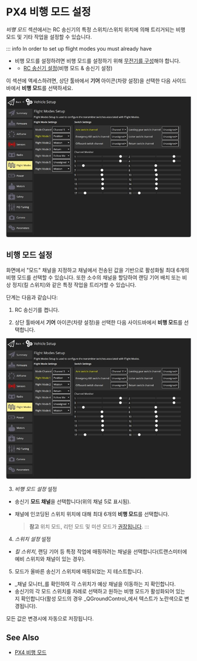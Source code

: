 # PX4 비행 모드 설정

_비행 모드_ 섹션에서는 RC 송신기의 특정 스위치/스위치 위치에 의해 트리거되는 비행 모드 및 기타 작업을 설정할 수 있습니다.

::: info
In order to set up flight modes you must already have

- 비행 모드를 설정하려면 비행 모드를 설정하기 위해 [무전기를 구성](../setup_view/radio.md)해야 합니다.
- - [RC 송신기 설정](../setup_view/FlightModes.md#transmitter-setup)(비행 모드 & 송신기 설정)

이 섹션에 액세스하려면, 상단 툴바에서 **기어** 아이콘(차량 설정)을 선택한 다음 사이드바에서 **비행 모드**를 선택하세요.

![비행 모드 단일 채널](../../../assets/setup/flight_modes/px4_single_channel.jpg)

## 비행 모드 설정

화면에서 "모드" 채널을 지정하고 채널에서 전송된 값을 기반으로 활성화될 최대 6개의 비행 모드를 선택할 수 있습니다.
또한 소수의 채널을 할당하여 랜딩 기어 배치 또는 비상 정지(킬 스위치)와 같은 특정 작업을 트리거할 수 있습니다.

단계는 다음과 같습니다:

1. RC 송신기를 켭니다.

2. 상단 툴바에서 **기어** 아이콘(차량 설정)을 선택한 다음 사이드바에서 **비행 모드**를 선택합니다.

  ![비행 모드 단일 채널](../../../assets/setup/flight_modes/px4_single_channel.jpg)

3. _비행 모드 설정_ 설정

  - 송신기 **모드 채널**을 선택합니다(위의 채널 5로 표시됨).
  - 채널에 인코딩된 스위치 위치에 대해 최대 6개의 **비행 모드**를 선택합니다.

    > **참고** 위치 모드, 리턴 모드 및 미션 모드가 [권장됩니다](https://docs.px4.io/main/en/config/flight_mode.html#what-flight-modes-and-switches-should-i-set).
    > :::

4. _스위치 설정_ 설정

  - _킬 스위치_, 랜딩 기어 등 특정 작업에 매핑하려는 채널을 선택합니다(트랜스미터에 예비 스위치와 채널이 있는 경우).

5. 모드가 올바른 송신기 스위치에 매핑되었는 지 테스트합니다.
  - _채널 모니터_를 확인하여 각 스위치가 예상 채널을 이동하는 지 확인합니다.
  - 송신기의 각 모드 스위치를 차례로 선택하고 원하는 비행 모드가 활성화되어 있는 지 확인합니다(활성 모드의 경우 _QGroundControl_에서 텍스트가 노란색으로 변경됩니다).

모든 값은 변경시에 자동으로 저장됩니다.

## See Also

- [PX4 비행 모드 ](https://docs.px4.io/en/flight_modes/)
